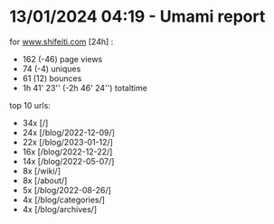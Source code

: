 # 13/01/2024 04:19 - Umami report
for www.shifeiti.com [24h] :

 - 162 (-46) page views
 - 74 (-4) uniques
 - 61 (12) bounces
 - 1h 41' 23'' (-2h 46' 24'') totaltime


top 10 urls:
 - 34x [/]
 - 24x [/blog/2022-12-09/]
 - 22x [/blog/2023-01-12/]
 - 16x [/blog/2022-12-22/]
 - 14x [/blog/2022-05-07/]
 - 8x [/wiki/]
 - 8x [/about/]
 - 5x [/blog/2022-08-26/]
 - 4x [/blog/categories/]
 - 4x [/blog/archives/]



